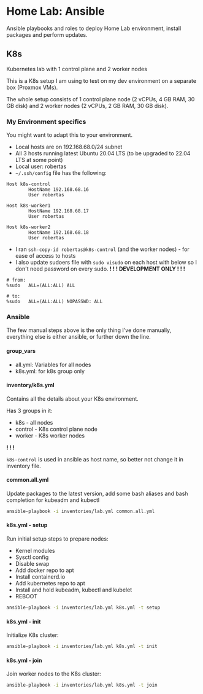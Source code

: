 # Home Lab: Ansible

Ansible playbooks and roles to deploy Home Lab environment, install packages and perform updates.

## K8s

Kubernetes lab with 1 control plane and 2 worker nodes

This is a K8s setup I am using to test on my dev environment on a separate box (Proxmox VMs).

The whole setup consists of 1 control plane node (2 vCPUs, 4 GB RAM, 30 GB disk) and 2 worker nodes (2 vCPUs, 2 GB RAM, 30 GB disk).

### My Environment specifics

You might want to adapt this to your environment.

* Local hosts are on 192.168.68.0/24 subnet
* All 3 hosts running latest Ubuntu 20.04 LTS (to be upgraded to 22.04 LTS at some point)
* Local user: robertas
* `~/.ssh/config` file has the following:
```
Host k8s-control
        HostName 192.168.68.16
        User robertas

Host k8s-worker1
        HostName 192.168.68.17
        User robertas

Host k8s-worker2
        HostName 192.168.68.18
        User robertas
```
* I ran `ssh-copy-id robertas@k8s-control` (and the worker nodes) - for ease of access to hosts
* I also update sudoers file with `sudo visudo` on each host with below so I don't need password on every sudo. **! ! ! DEVELOPMENT ONLY ! ! !**
```
# from:
%sudo   ALL=(ALL:ALL) ALL

# to:
%sudo   ALL=(ALL:ALL) NOPASSWD: ALL
```

### Ansible

The few manual steps above is the only thing I've done manually, everything else is either ansible, or further down the line.

#### group_vars

* all.yml: Variables for all nodes
* k8s.yml: for k8s group only

#### inventory/k8s.yml

Contains all the details about your K8s environment.

Has 3 groups in it:

* k8s - all nodes
* control - K8s control plane node
* worker - K8s worker nodes

**! ! !**

`k8s-control` is used in ansible as host name, so better not change it in inventory file.

#### common.all.yml

Update packages to the latest version, add some bash aliases and bash completion for kubeadm and kubectl

```bash
ansible-playbook -i inventories/lab.yml common.all.yml
```

#### k8s.yml - setup

Run initial setup steps to prepare nodes:

* Kernel modules
* Sysctl config
* Disable swap
* Add docker repo to apt
* Install containerd.io
* Add kubernetes repo to apt
* Install and hold kubeadm, kubectl and kubelet
* REBOOT

```bash
ansible-playbook -i inventories/lab.yml k8s.yml -t setup
```

#### k8s.yml - init

Initialize K8s cluster:

```bash
ansible-playbook -i inventories/lab.yml k8s.yml -t init
```

#### k8s.yml - join

Join worker nodes to the K8s cluster:

```bash
ansible-playbook -i inventories/lab.yml k8s.yml -t join
```
